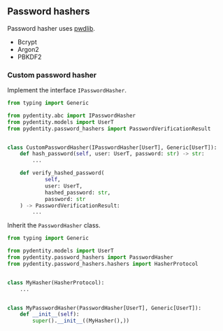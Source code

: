 ## Password hashers

Password hasher uses [pwdlib](https://github.com/frankie567/pwdlib).

* Bcrypt
* Argon2
* PBKDF2

### Custom password hasher

Implement the interface `IPasswordHasher`.

```python
from typing import Generic

from pydentity.abc import IPasswordHasher
from pydentity.models import UserT
from pydentity.password_hashers import PasswordVerificationResult


class CustomPasswordHasher(IPasswordHasher[UserT], Generic[UserT]):
    def hash_password(self, user: UserT, password: str) -> str:
        ...

    def verify_hashed_password(
            self,
            user: UserT,
            hashed_password: str,
            password: str
    ) -> PasswordVerificationResult:
        ...
```

Inherit the `PasswordHasher` class.

```python
from typing import Generic

from pydentity.models import UserT
from pydentity.password_hashers import PasswordHasher
from pydentity.password_hashers.hashers import HasherProtocol


class MyHasher(HasherProtocol):
    ...


class MyPasswordHasher(PasswordHasher[UserT], Generic[UserT]):
    def __init__(self):
        super().__init__((MyHasher(),))
```
